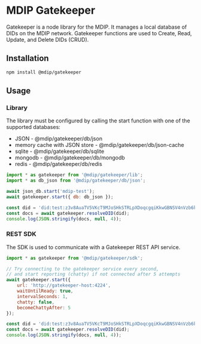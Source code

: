 # MDIP Gatekeeper

Gatekeeper is a node library for the MDIP.
It manages a local database of DIDs on the MDIP network.
Gatekeeper functions are used to Create, Read, Update, and Delete DIDs (CRUD).

## Installation

```bash
npm install @mdip/gatekeeper
```
## Usage

### Library

The library must be configured by calling the start function with one of the supported databases:
- JSON - @mdip/gatekeeper/db/json
- memory cache with JSON store - @mdip/gatekeeper/db/json-cache
- sqlite - @mdip/gatekeeper/db/sqlite
- mongodb - @mdip/gatekeeper/db/mongodb
- redis - @mdip/gatekeeper/db/redis

```js
import * as gatekeeper from '@mdip/gatekeeper/lib';
import * as db_json from '@mdip/gatekeeper/db/json';

await json_db.start('mdip-test');
await gatekeeper.start({ db: db_json });

const did = 'did:test:z3v8AuaTV5VKcT9MJoSHkSTRLpXDoqcgqiKkwGBNSV4nVzb6kLk';
const docs = await gatekeeper.resolveDID(did);
console.log(JSON.stringify(docs, null, 4));
```

### REST SDK

The SDK is used to communicate with a Gatekeeper REST API service.

```js
import * as gatekeeper from '@mdip/gatekeeper/sdk';

// Try connecting to the gatekeeper service every second,
// and start reporting (chatty) if not connected after 5 attempts
await gatekeeper.start({
    url: 'http://gatekeeper-host:4224',
    waitUntilReady: true,
    intervalSeconds: 1,
    chatty: false,
    becomeChattyAfter: 5
});

const did = 'did:test:z3v8AuaTV5VKcT9MJoSHkSTRLpXDoqcgqiKkwGBNSV4nVzb6kLk';
const docs = await gatekeeper.resolveDID(did);
console.log(JSON.stringify(docs, null, 4));
```
